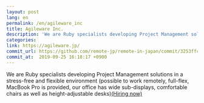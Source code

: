 ```yaml
---
layout: post
lang: en
permalink: /en/agileware_inc
title: Agileware Inc.
description: 'We are Ruby specialists developing Project Management solutions in a stress-free and flexible environment (possible to work remotely, full-flex, MacBook Pro is provided, our office has wide sub-displays, comfortable chairs as well as height-adjustable desks)(Hiring now)'
categories: 
link: https://agileware.jp/
commit_url: https://github.com/remote-jp/remote-in-japan/commit/3253ffc395978db9bbea3254a2f96c403b1f54c2
commit_at:  2019-09-25 16:18:17 +0900
---
```


<p>We are Ruby specialists developing Project Management solutions in a stress-free and flexible environment (possible to work remotely, full-flex, MacBook Pro is provided, our office has wide sub-displays, comfortable chairs as well as height-adjustable desks)<a href="https://www.green-japan.com/company/4199">(Hiring now)</a></p>
